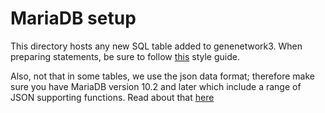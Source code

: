 # MariaDB setup

This directory hosts any new SQL table added to genenetwork3. When preparing
statements, be sure to follow [this](https://www.sqlstyle.guide/) style guide.

Also, not that in some tables, we use the json data format; therefore make
sure you have MariaDB version 10.2 and later which include a range of JSON
supporting functions. Read about that
[here](https://mariadb.com/resources/blog/json-with-mariadb-10-2/)
